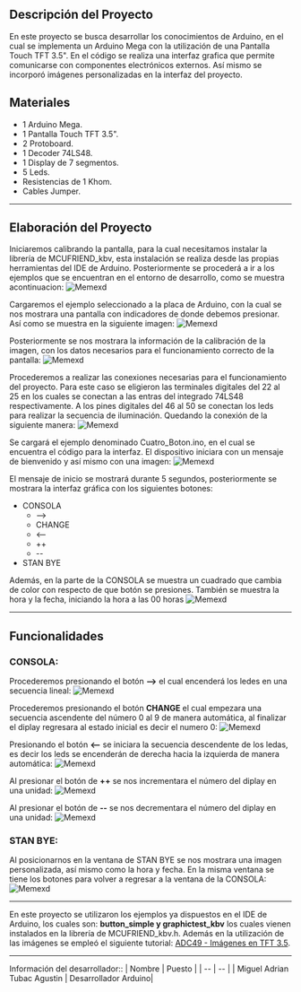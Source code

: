 ## Descripción del Proyecto
En este proyecto se busca desarrollar los conocimientos de Arduino, en el cual se implementa un Arduino Mega con la utilización de una Pantalla Touch TFT 3.5". En el código se realiza una interfaz grafica que permite comunicarse con componentes electrónicos externos. Así mismo se incorporó imágenes personalizadas en la interfaz del proyecto.

## Materiales 
* 1 Arduino Mega.
* 1 Pantalla Touch TFT 3.5".
* 2 Protoboard.
* 1 Decoder 74LS48.
* 1 Display de 7 segmentos.
* 5 Leds.
* Resistencias de 1 Khom.
* Cables Jumper.

---
## Elaboración del Proyecto 
Iniciaremos calibrando la pantalla, para la cual necesitamos instalar la librería de MCUFRIEND_kbv, esta instalación se realiza desde las propias herramientas del IDE de Arduino. Posteriormente se procederá a ir a los ejemplos que se encuentran en el entorno de desarrollo, como se muestra acontinuacion:
![Memexd](https://i.ibb.co/hR7000b/image.png)


Cargaremos el ejemplo seleccionado a la placa de Arduino, con la cual se nos mostrara una pantalla con indicadores de donde debemos presionar. Así como se muestra en la siguiente imagen:
![Memexd](https://i.ibb.co/C0mVhXG/20240529-105851-1.jpg)

Posteriormente se nos mostrara la información de la calibración de la imagen, con los datos necesarios para el funcionamiento correcto de la pantalla:
![Memexd](https://i.ibb.co/fNZ0HH6/image.png)


Procederemos a realizar las conexiones necesarias para el funcionamiento del proyecto. Para este caso se eligieron las terminales digitales del 22 al 25 en los cuales se conectan a las entras del integrado 74LS48 respectivamente. A los pines digitales del 46 al 50 se conectan los leds para realizar la secuencia de iluminación. Quedando la conexión de la siguiente manera:
![Memexd](https://i.ibb.co/tXvMDBf/20240529-105155-1.jpg)


Se cargará el ejemplo denominado Cuatro_Boton.ino, en el cual se encuentra el código para la interfaz. El dispositivo iniciara con un mensaje de bienvenido y así mismo con una imagen:
![Memexd](https://i.ibb.co/VY35Lwk/20240529-094634-1.jpg)

El mensaje de inicio se mostrará durante 5 segundos, posteriormente se mostrara la interfaz gráfica con los siguientes botones:
* CONSOLA
    * -->
    * CHANGE
    * <--
    * ++
    * --
* STAN BYE

Además, en la parte de la CONSOLA se muestra un cuadrado que cambia de color con respecto de que botón se presiones. También se muestra la hora y la fecha, iniciando la hora a las 00 horas
![Memexd](https://i.ibb.co/Vq8xd5x/20240529-094640-1.jpg)

---
## Funcionalidades 
### CONSOLA:

Procederemos presionando el botón **-->** el cual encenderá los ledes en una secuencia lineal: 
![Memexd](https://i.ibb.co/bWnYt6h/20240529-094652-1.jpg)

Procederemos presionando el botón **CHANGE** el cual empezara una secuencia ascendente del número 0 al 9 de manera automática, al finalizar el diplay regresara al estado inicial es decir el numero 0:
![Memexd](https://i.ibb.co/d03HxCp/20240529-094703-1.jpg)

Presionando el botón **<--** se iniciara la secuencia descendente de los ledas, es decir los leds se encenderán de derecha hacia la izquierda de manera automática: 
![Memexd](https://i.ibb.co/9H9t7k2/20240529-094717-1.jpg)

Al presionar el botón de **++** se nos incrementara el número del diplay en una unidad: 
![Memexd](https://i.ibb.co/HPBDzRN/20240529-094730-1.jpg)

Al presionar el botón de **--** se nos decrementara el número del diplay en una unidad: 
![Memexd](https://i.ibb.co/TcKzdk6/20240529-094748-1.jpg)

### STAN BYE:

Al posicionarnos en la ventana de STAN BYE se nos mostrara una imagen personalizada, así mismo como la hora y fecha. En la misma ventana se tiene los botones para volver a regresar a la ventana de la CONSOLA: 
![Memexd](https://i.ibb.co/mzXjckV/20240529-094801-1.jpg)

---
En este proyecto se utilizaron los ejemplos ya dispuestos en el IDE de Arduino, los cuales son: **button_simple y graphictest_kbv** los cuales vienen instalados en la librería de MCUFRIEND_kbv.h. Además en la utilización de las imágenes se empleó el siguiente tutorial:  [ADC49 - Imágenes en TFT 3.5](https://www.youtube.com/watch?v=XTnLl6UMd6U&list=WL&index=1&t=1100s). 

---

Información del desarrollador::
| Nombre             | Puesto | 
| --                     | -- |
| Miguel Adrian Tubac Agustin     | Desarrollador Arduino|

